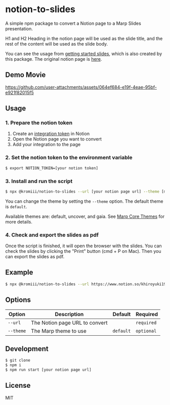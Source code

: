 # notion-to-slides

A simple npm package to convert a Notion page to a Marp Slides presentation.

H1 and H2 Heading in the notion page will be used as the slide title, and the rest of the content will be used as the slide body.

You can see the usage from [getting started slides](https://speakerdeck.com/khiroyuki1993/notion-to-slides-convert-notion-page-to-presentation-slides), which is also created by this package. The original notion page is [here](https://khiroyuki1993.notion.site/notion-to-slides-451e4062f4644dbab60f4848cb35cb87).

## Demo Movie

https://github.com/user-attachments/assets/064ef684-e19f-4eae-95bf-e921f82015f5


## Usage

### 1. Prepare the notion token

1. Create an [integration token](https://www.notion.so/my-integrations) in Notion
1. Open the Notion page you want to convert
1. Add your integration to the page

### 2. Set the notion token to the environment variable

```bash
$ export NOTION_TOKEN=[your notion token]
```

### 3. Install and run the script

```bash
$ npx @kromiii/notion-to-slides --url [your notion page url] --theme [marp theme]
```

You can change the theme by setting the `--theme` option. The default theme is `default`.

Available themes are: default, uncover, and gaia. See [Marp Core Themes](https://github.com/marp-team/marp-core/tree/main/themes) for more details.

### 4. Check and export the slides as pdf

Once the script is finished, it will open the browser with the slides. You can check the slides by clicking the "Print" button (cmd + P on Mac). Then you can export the slides as pdf.

## Example

```bash
$ npx @kromiii/notion-to-slides --url https://www.notion.so/khiroyuki1993/CTOA-LT-4-c2769d7bc90a4f428adae7a2192d258a --theme uncover
```

## Options

| Option | Description | Default | Required |
| --- | --- | --- | --- |
| `--url` | The Notion page URL to convert | | `required` |
| `--theme` | The Marp theme to use | `default` | `optional` |

## Development

```bash
$ git clone
$ npm i
$ npm run start [your notion page url]
```

## License

MIT

